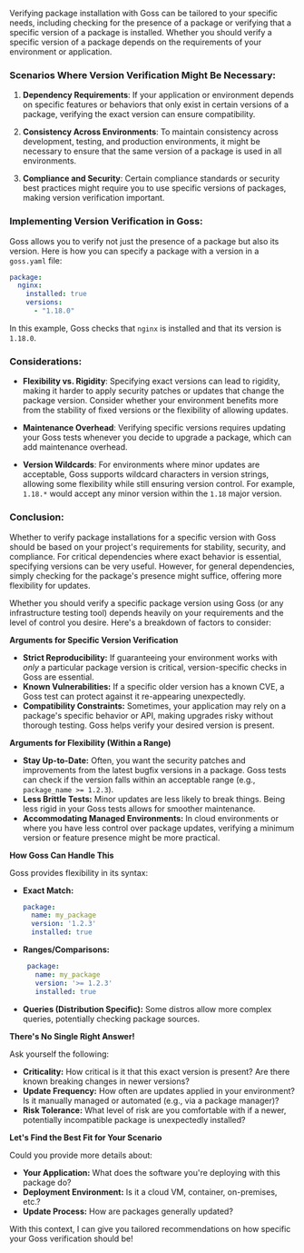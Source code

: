 Verifying package installation with Goss can be tailored to your specific needs, including checking for the presence of a package or verifying that a specific version of a package is installed. Whether you should verify a specific version of a package depends on the requirements of your environment or application.

### Scenarios Where Version Verification Might Be Necessary:

1. **Dependency Requirements**: If your application or environment depends on specific features or behaviors that only exist in certain versions of a package, verifying the exact version can ensure compatibility.

2. **Consistency Across Environments**: To maintain consistency across development, testing, and production environments, it might be necessary to ensure that the same version of a package is used in all environments.

3. **Compliance and Security**: Certain compliance standards or security best practices might require you to use specific versions of packages, making version verification important.

### Implementing Version Verification in Goss:

Goss allows you to verify not just the presence of a package but also its version. Here is how you can specify a package with a version in a `goss.yaml` file:

```yaml
package:
  nginx:
    installed: true
    versions:
      - "1.18.0"
```

In this example, Goss checks that `nginx` is installed and that its version is `1.18.0`.

### Considerations:

- **Flexibility vs. Rigidity**: Specifying exact versions can lead to rigidity, making it harder to apply security patches or updates that change the package version. Consider whether your environment benefits more from the stability of fixed versions or the flexibility of allowing updates.

- **Maintenance Overhead**: Verifying specific versions requires updating your Goss tests whenever you decide to upgrade a package, which can add maintenance overhead.

- **Version Wildcards**: For environments where minor updates are acceptable, Goss supports wildcard characters in version strings, allowing some flexibility while still ensuring version control. For example, `1.18.*` would accept any minor version within the `1.18` major version.

### Conclusion:

Whether to verify package installations for a specific version with Goss should be based on your project's requirements for stability, security, and compliance. For critical dependencies where exact behavior is essential, specifying versions can be very useful. However, for general dependencies, simply checking for the package's presence might suffice, offering more flexibility for updates.

Whether you should verify a specific package version using Goss (or any infrastructure testing tool) depends heavily on your requirements and the level of control you desire. Here's a breakdown of factors to consider:

**Arguments for Specific Version Verification**

* **Strict Reproducibility:** If guaranteeing your environment works with *only* a particular package version is critical, version-specific checks in Goss are essential. 
* **Known Vulnerabilities:**  If a specific older version has a known CVE,  a Goss test can protect against it re-appearing  unexpectedly.
* **Compatibility Constraints:** Sometimes, your application may rely on a package's specific behavior or API, making upgrades risky without thorough testing. Goss helps verify your desired version is present.

**Arguments for Flexibility (Within a Range)**

* **Stay Up-to-Date:**  Often, you  want the security patches and improvements from the latest bugfix versions in a package.  Goss tests can check if the  version falls within an acceptable range (e.g., `package_name >= 1.2.3`).
* **Less Brittle Tests:**  Minor updates are less likely to break things.  Being less rigid in your Goss tests allows for smoother maintenance. 
* **Accommodating Managed Environments:**  In cloud environments or where you have less control over package updates, verifying a minimum version or  feature presence might be more practical. 

**How Goss Can Handle This**

Goss provides flexibility in its syntax:

* **Exact Match:**
     ```yaml
     package:
       name: my_package
       version: '1.2.3' 
       installed: true
     ```
* **Ranges/Comparisons:** 
    ```yaml 
     package: 
       name: my_package
       version: '>= 1.2.3' 
       installed: true
    ```
* **Queries (Distribution Specific):** Some distros allow more complex queries, potentially checking package sources.  

**There's No Single Right Answer!**

Ask yourself the following:

* **Criticality:** How critical is it that this exact version is present? Are there known breaking changes in newer versions?
* **Update Frequency:** How often are updates applied in your environment? Is it manually managed or automated (e.g., via a package manager)?
* **Risk Tolerance:** What level of risk are you comfortable with if a newer, potentially incompatible package is  unexpectedly installed? 

**Let's Find the Best Fit for Your Scenario**

Could you provide more details about:

* **Your Application:** What does the software you're deploying with this package do?
* **Deployment Environment:** Is it a cloud VM, container, on-premises, etc.?
* **Update Process:** How are packages generally updated? 

With this context, I can give you tailored recommendations on how specific your Goss verification should be! 
